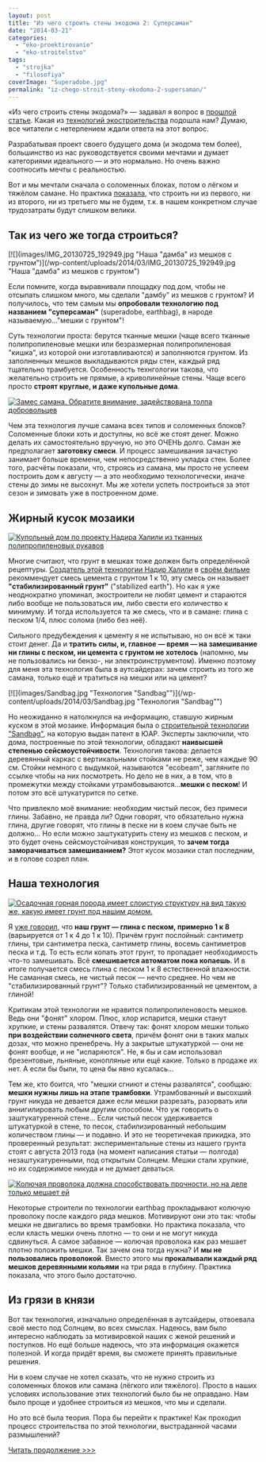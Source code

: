 ```yaml
---
layout: post
title: "Из чего строить стены экодома 2: Суперсаман"
date: "2014-03-21"
categories: 
  - "eko-proektirovanie"
  - "eko-stroitelstvo"
tags: 
  - "strojka"
  - "filosofiya"
coverImage: "Superadobe.jpg"
permalink: "iz-chego-stroit-steny-ekodoma-2-supersaman/"
---
```


«Из чего строить стены экодома?» — задавал я вопрос в [прошлой статье](/iz-chego-stroit-steny-ekodoma/ "Из чего строить стены экодома?"). Какая из [технологий экостроительства](/likbez-po-tehnologiam-ekostroitelstva) подошла нам? Думаю, все читатели с нетерпением ждали ответа на этот вопрос.

Разрабатывая проект своего будущего дома (и экодома тем более), большинство из нас руководствуется своими мечтами и думает категориями идеального — и это нормально. Но очень важно соотносить мечты с реальностью.

<!-- READMORE -->

Вот и мы мечтали сначала о соломенных блоках, потом о лёгком и тяжёлом самане. Но практика [показала](/iz-chego-stroit-steny-ekodoma), что строить ни из первого, ни из второго, ни из третьего мы не будем, т.к. в нашем конкретном случае трудозатраты будут слишком велики.

## Так из чего же тогда строиться?

[![](images/IMG_20130725_192949.jpg "Наша "дамба" из мешков с грунтом")](/wp-content/uploads/2014/03/IMG_20130725_192949.jpg "Наша "дамба" из мешков с грунтом")

Если помните, когда выравнивали площадку под дом, чтобы не отсыпать слишком много, мы сделали "дамбу" из мешков с грунтом? И получилось, что тем самым мы **опробовали технологию под названием "суперсаман"** (superadobe, earthbag), в народе называемую..."мешки с грунтом"!

Суть технологии проста: берутся тканные мешки (чаще всего тканные полипропиленовые мешки или безразмерная полипропиленовая "кишка", из которой они изготавливаются) и заполняются грунтом. Из заполненных мешков выкладываются ряды стен, каждый ряд тщательно трамбуется. Особенность технгологии такова, что желательно строить не прямые, а криволинейные стены. Чаще всего просто **строят круглые, и даже купольные дома**.

[![](images/Zames.jpg "Замес самана. Обратите внимание, задействована толпа добровольцев")](/wp-content/uploads/2014/03/Zames.jpg "Замес самана. Обратите внимание, задействована толпа добровольцев")

Чем эта технология лучше самана всех типов и соломенных блоков? Соломенные блоки хоть и доступны, но всё же стоят денег. Можно делать их самостоятельно вручную, но это ОЧЕНЬ долго. Саман же предполагает **заготовку смеси**. И процесс замешивания зачастую занимает больше времени, чем непосредственно укладка стен. Более того, расчёты показали, что, строясь из самана, мы просто не успеем построить дом к августу — а это необходимо технологически, иначе стены до зимы не высохнут. Мы же хотели успеть построиться за этот сезон и зимовать уже в построенном доме.

## Жирный кусок мозаики

[![](images/Kupol.jpg "Купольный дом по проекту Надира Халили из тканных полипропиленовых рукавов")](/wp-content/uploads/2014/03/Kupol.jpg "Купольный дом по проекту Надира Халили из тканных полипропиленовых рукавов")

Многие считают, что грунт в мешках тоже должен быть определённой рецептуры. [Создатель этой технологии Надир Халили](http://hojja-nusreddin.livejournal.com/370104.html) в [своём фильме](http://www.youtube.com/watch?v=bnWw_PrJB48) рекоммендует смесь цемента с грунтом 1 к 10, эту смесь он называет **"стабилизированный грунт"** ("stabilized earth"). Но как я уже неоднократно упоминал, экостроители не любят цемент и стараются либо вообще не пользоваться им, либо свести его количество к минимуму. И тогда используется та же смесь, что и в самане: глина с песком 1/4, плюс солома (либо без неё).

Сильного предубеждения к цементу я не испытываю, но он всё ж таки стоит денег. Да и **тратить силы, и, главное — время — на замешивание ни глины с песком, ни цемента с грунтом не хотелось** (напомню, мы не пользовались ни бензо-, ни электроинструментом). Именно поэтому для меня эта технология была в аутсайдерах: зачем строить из того же самана, только ещё и тратиться на мешки или на цемент?

[![](images/Sandbag.jpg "Технология "Sandbag"")](/wp-content/uploads/2014/03/Sandbag.jpg "Технология "Sandbag"")

Но неожиданно я натолкнулся на информацию, ставшую жирным куском в этой мозаике. Информация была о [строительной технологии "Sandbag"](http://www.sandbaghouse.com/Infos_files/Sandbag%20House%202.pdf), на которую выдан патент в ЮАР. Эксперты заключили, что дома, построенные по этой технологии, обладают **наивысшей степенью сейсмоустойчивости**. Технология такова: делается деревянный каркас с вертикальными стойками не реже, чем каждые 90 см. Стойки немного с выдумкой, называются "ecobeam", загляните по ссылке чтобы на них посмотреть. Но дело не в них, а в том, что в промежутки между стойками утрамбовываются...**мешки с песком**! И потом это всё штукатурится по сетке.

Что привлекло моё внимание: необходим чистый песок, без примеси глины. Забавно, не правда ли? Одни говорят, что обязательно нужна глина, другие говорят, что глины в песке ни в коем случае быть не должно... Но если можно заштукатурить стену из мешков с песком, и это будет очень сейсмоустойчивая конструкция, то **зачем тогда заморачиваться замешиванием?** Этот кусок мозаики стал последним, и в голове созрел план.

## Наша технология

[![](images/Osadok.jpg "Осадочная горная порода имеет слоистую структуру на вид такую же, какую имеет грунт под нашим домом.")](/wp-content/uploads/2014/03/Osadok.jpg "Осадочная горная порода имеет слоистую структуру на вид такую же, какую имеет грунт под нашим домом.")

Я [уже говорил](/vredniy-ekskavator-ili-roem-kotlovan-vruchnuyu), что **наш грунт — глина с песком, примерно 1 к 8** (варьируется от 1 к 4 до 1 к 10). Причём грунт послойный: сантиметр глины, три сантиметра песка, сантиметр глины, восемь сантиметров песка и т.д. То есть если копать этот грунт, то пропадает необходимость что-то замешивать. Всё **смешивается автоматом пока копаешь**. И в итоге получается смесь глина с песком 1 к 8 естественной влажности. Не саманная смесь, не чистый песок — нечто среднее. Но чем не "стабилизированный грунт"? Только стабилизированный не цементом, а глиной!

Критикам этой технологии не нравится полипропиленовость мешков. Ведь они "фонят" хлором. Плюс, хлор испарится, мешки станут хрупкие, и стены развалятся. Отвечу так: фонят хлором мешки только **при воздействии солнечного света**, причём фонят они в таких малых дозах, что можно пренебречь. Ну а закрытые штукатуркой — они не фонят вообще, и не "испаряются". Не, я бы и сам использовал брезентовые, льняные, конопляные или ещё какие. Только в продаже их нет. А если бы были, то цена бы явно кусалась...

Тем же, кто боится, что "мешки сгниют и стены развалятся", сообщаю: **мешки нужны лишь на этапе трамбовки**. Утрамбованный и высохший грунт никуда не девается даже если мешки разрезать, разорвать или аннигилировать любым другим способом. Что уж говорить о заштукатуренной стене... Если чистый песок удерживается штукатуркой в стене, то песок, стабилизированный небольшим количеством глины — и подавно. И это не теоретичекая прикидка, это проверенный результат: экспериментальные стены из нашего грунта стоят с августа 2013 года (на момент написания статьи — полгода) незаштукатуренными, под открытым Солнцем. Мешки стали хрупкие, но их содержимое никуда и не думает деваться.

[![](images/barbed-wire.jpg "Колючая проволока должна способствовать прочности, но на деле только мешает ей")](/wp-content/uploads/2014/03/barbed-wire.jpg "Колючая проволока должна способствовать прочности, но на деле только мешает ей")

Некоторые строители по технологии earthbag прокладывают колючую проволоку после каждого ряда мешков. Мотивируют они это так: чтобы мешки не двигались во время трамбовки. Но практика показала, что если класть мешки очень плотно — то они и не могут никуда сдвинуться. А самое забавное — колючая проволока как раз мешает плотно положить мешки. Так зачем она тогда нужна? И **мы не пользовались проволокой**. Вместо этого мы **прокалывали каждый ряд мешков деревянными кольями** на три ряда в глубину. Практика показала, что этого было достаточно.

## Из грязи в князи

Вот так технология, изначально определённая в аутсайдеры, отвоевала своё место под Солнцем, во всех смыслах. Надеюсь, вам было интересно наблюдать за мотивировкой наших с женой решений и поступков. Но ещё больше надеюсь, что эта информация окажется полезной. И когда придёт время, вы сможете принять правильные решения.

Ни в коем случае не хотел сказать, что не нужно строить из соломенных блоков или самана (лёгкого или тяжёлого). Просто в наших условиях использование этих технологий было бы не оправдано. Нам было проще и удобнее строиться из мешков, что мы и сделали.

Но это всё была теория. Пора бы перейти к практике! Как проходил процесс строительства по этой технологии, выстраданной часами размышлений?

[Читать продолжение >>>](/stroim-iz-meshkov-s-gruntom)
